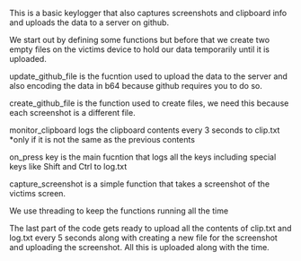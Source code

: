 This is a basic keylogger that also captures screenshots and clipboard info and uploads the data to a server on github.

We start out by defining some functions but before that we create two empty files on the victims device to hold our data temporarily until it is uploaded.

update_github_file is the fucntion used to upload the data to the server and also encoding the data in b64 because github requires you to do so.

create_github_file is the function used to create files, we need this because each screenshot is a different file.

monitor_clipboard logs the clipboard contents every 3 seconds to clip.txt
*only if it is not the same as the previous contents

on_press key is the main fucntion that logs all the keys including special keys like Shift and Ctrl to log.txt

capture_screenshot is a simple function that takes a screenshot of the victims screen.

We use threading to keep the functions running all the time

The last part of the code gets ready to upload all the contents of clip.txt and log.txt every 5 seconds along with creating a new file for the screenshot and uploading the screenshot. All this is uploaded along with the time.
